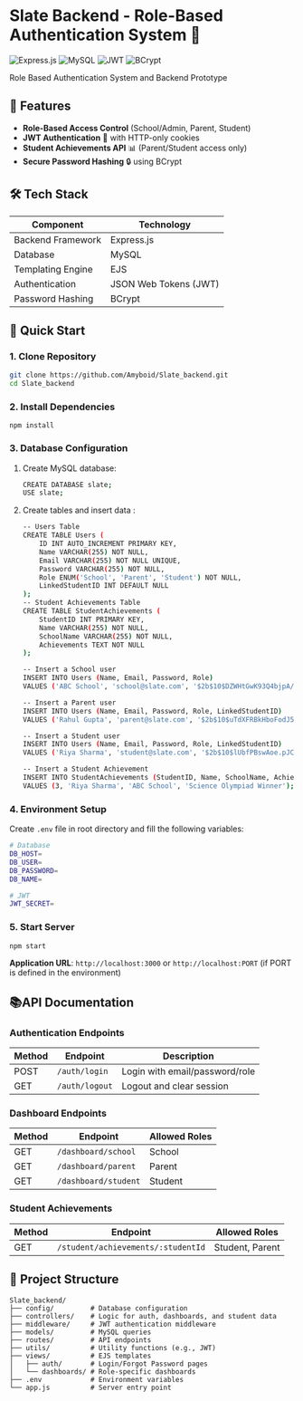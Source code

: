 # Slate Backend - Role-Based Authentication System 🔐

![Express.js](https://img.shields.io/badge/Express.js-4.18.2-green)
![MySQL](https://img.shields.io/badge/MySQL-8.0-blue)
![JWT](https://img.shields.io/badge/JWT-Auth-orange)
![BCrypt](https://img.shields.io/badge/BCrypt-Secure-yellow)

Role Based Authentication System and Backend Prototype

## 🌟 Features

- **Role-Based Access Control** (School/Admin, Parent, Student)
- **JWT Authentication** 🔑 with HTTP-only cookies
- **Student Achievements API** 📊 (Parent/Student access only)
- **Secure Password Hashing** 🔒 using BCrypt

## 🛠 Tech Stack


| Component         | Technology            |
| ----------------- | --------------------- |
| Backend Framework | Express.js            |
| Database          | MySQL                 |
| Templating Engine | EJS                   |
| Authentication    | JSON Web Tokens (JWT) |
| Password Hashing  | BCrypt                |

## 🚀 Quick Start

### 1. Clone Repository

```bash
git clone https://github.com/Amyboid/Slate_backend.git
cd Slate_backend
```

### 2. Install Dependencies

```
npm install
```

### 3. Database Configuration

1. Create MySQL database:
   ```bash
   CREATE DATABASE slate;
   USE slate;
   ```
2. Create tables and insert data :
   ```bash
   -- Users Table
   CREATE TABLE Users (
       ID INT AUTO_INCREMENT PRIMARY KEY,
       Name VARCHAR(255) NOT NULL,
       Email VARCHAR(255) NOT NULL UNIQUE,
       Password VARCHAR(255) NOT NULL,
       Role ENUM('School', 'Parent', 'Student') NOT NULL,
       LinkedStudentID INT DEFAULT NULL
   );
   -- Student Achievements Table
   CREATE TABLE StudentAchievements (
       StudentID INT PRIMARY KEY,
       Name VARCHAR(255) NOT NULL,
       SchoolName VARCHAR(255) NOT NULL,
       Achievements TEXT NOT NULL
   );

   -- Insert a School user
   INSERT INTO Users (Name, Email, Password, Role) 
   VALUES ('ABC School', 'school@slate.com', '$2b$10$DZWHtGwK93Q4bjpA/V5jbeWIidOrPdg3df5RKP.cE/2ZE3sLsXhvi', 'School');

   -- Insert a Parent user
   INSERT INTO Users (Name, Email, Password, Role, LinkedStudentID) 
   VALUES ('Rahul Gupta', 'parent@slate.com', '$2b$10$uTdXFRBkHboFodJ5hvToQOYg6MUfMftoGEYqnfGiCFs4mD6IB5fku', 'Parent', 3);

   -- Insert a Student user
   INSERT INTO Users (Name, Email, Password, Role, LinkedStudentID) 
   VALUES ('Riya Sharma', 'student@slate.com', '$2b$10$lUbfPBswAoe.pJClnYpsreuivvJpJtOwjHbtr43hEKpnsOXCFMw/S', 'Student', 3);

   -- Insert a Student Achievement
   INSERT INTO StudentAchievements (StudentID, Name, SchoolName, Achievements) 
   VALUES (3, 'Riya Sharma', 'ABC School', 'Science Olympiad Winner');

   ```

### 4. Environment Setup

Create `.env` file in root directory and fill the following variables:

```bash
# Database
DB_HOST=
DB_USER=
DB_PASSWORD=
DB_NAME=

# JWT
JWT_SECRET=
```

### 5. Start Server

```bash
npm start
```

**Application URL**: `http://localhost:3000` or `http://localhost:PORT` (if PORT is defined in the environment)

## 📚API Documentation

### Authentication Endpoints


| Method | Endpoint       | Description                    |
| ------ | -------------- | ------------------------------ |
| POST   | `/auth/login`  | Login with email/password/role |
| GET    | `/auth/logout` | Logout and clear session       |

### Dashboard Endpoints


| Method | Endpoint             | Allowed Roles |
| ------ | -------------------- | ------------- |
| GET    | `/dashboard/school`  | School        |
| GET    | `/dashboard/parent`  | Parent        |
| GET    | `/dashboard/student` | Student       |

### Student Achievements

| Method | Endpoint                            | Allowed Roles       |
| ------ | ----------------------------------- | ------------------- |
| GET    | `/student/achievements/:studentId`  | Student, Parent     |


## 📂 Project Structure

```
Slate_backend/
├── config/         # Database configuration
├── controllers/    # Logic for auth, dashboards, and student data
├── middleware/     # JWT authentication middleware
├── models/         # MySQL queries
├── routes/         # API endpoints
├── utils/          # Utility functions (e.g., JWT)
├── views/          # EJS templates
│   ├── auth/       # Login/Forgot Password pages
│   └── dashboards/ # Role-specific dashboards
├── .env            # Environment variables
└── app.js          # Server entry point
```

